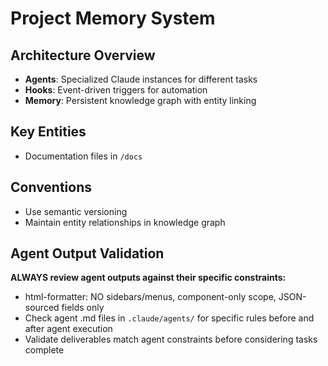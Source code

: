 # Project Memory System

## Architecture Overview
- **Agents**: Specialized Claude instances for different tasks
- **Hooks**: Event-driven triggers for automation  
- **Memory**: Persistent knowledge graph with entity linking

## Key Entities
- Documentation files in `/docs`

## Conventions
- Use semantic versioning
- Maintain entity relationships in knowledge graph

## Agent Output Validation
**ALWAYS review agent outputs against their specific constraints:**
- html-formatter: NO sidebars/menus, component-only scope, JSON-sourced fields only
- Check agent .md files in `.claude/agents/` for specific rules before and after agent execution
- Validate deliverables match agent constraints before considering tasks complete
